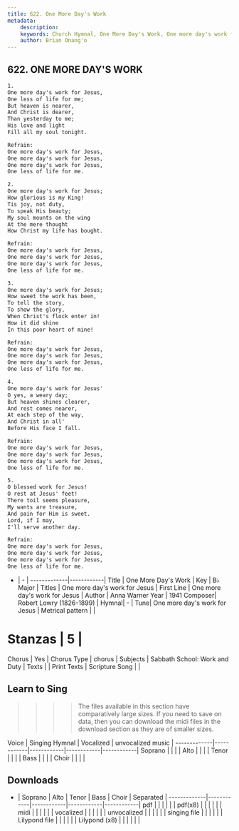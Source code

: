 ```yaml
---
title: 622. One More Day's Work
metadata:
    description: 
    keywords: Church Hymnal, One More Day's Work, One more day's work for Jesus, One more day's work for Jesus
    author: Brian Onang'o
---
```



## 622. ONE MORE DAY'S WORK

```txt
1.
One more day's work for Jesus, 
One less of life for me; 
But heaven is nearer, 
And Christ is dearer, 
Than yesterday to me; 
His love and light 
Fill all my soul tonight. 

Refrain:
One more day's work for Jesus, 
One more day's work for Jesus, 
One more day's work for Jesus, 
One less of life for me. 

2.
One more day's work for Jesus; 
How glorious is my King! 
Tis joy, not duty, 
To speak His beauty; 
My soul mounts on the wing 
At the mere thought 
How Christ my life has bought. 

Refrain:
One more day's work for Jesus, 
One more day's work for Jesus, 
One more day's work for Jesus, 
One less of life for me. 

3.
One more day's work for Jesus; 
How sweet the work has been, 
To tell the story, 
To show the glory, 
When Christ's flock enter in! 
How it did shine 
In this poor heart of mine! 

Refrain:
One more day's work for Jesus, 
One more day's work for Jesus, 
One more day's work for Jesus, 
One less of life for me. 

4.
One more day's work for Jesus' 
O yes, a weary day; 
But heaven shines clearer, 
And rest comes nearer, 
At each step of the way, 
And Christ in all' 
Before His face I fall. 

Refrain:
One more day's work for Jesus, 
One more day's work for Jesus, 
One more day's work for Jesus, 
One less of life for me. 

5.
O blessed work for Jesus! 
O rest at Jesus' feet! 
There toil seems pleasure, 
My wants are treasure, 
And pain for Him is sweet. 
Lord, if I may, 
I'll serve another day.

Refrain:
One more day's work for Jesus, 
One more day's work for Jesus, 
One more day's work for Jesus, 
One less of life for me. 

```

- |   -  |
-------------|------------|
Title | One More Day's Work |
Key | B♭ Major |
Titles | One more day's work for Jesus |
First Line | One more day's work for Jesus |
Author | Anna Warner
Year | 1941
Composer| Robert Lowry (1826-1899) |
Hymnal|  - |
Tune| One more day's work for Jesus |
Metrical pattern | |
# Stanzas | 5 |
Chorus | Yes |
Chorus Type | chorus |
Subjects | Sabbath School: Work and Duty |
Texts |  |
Print Texts | 
Scripture Song |  |
  
## Learn to Sing

>>>> The files available in this section have comparatively large sizes. If you need to save on data, then you can download the midi files in the download section as they are of smaller sizes.

Voice |  Singing Hymnal | Vocalized | unvocalized music |
-------------|------------|------------|------------|------------|
Soprano | | | |
Alto | | | |
Tenor | | | |
Bass | | | |
Choir | | | |

## Downloads

- |  Soprano | Alto | Tenor | Bass | Choir | Separated |
-------------|------------|------------|------------|------------|
pdf | | | | | |
pdf(x8) | | | | | |
midi | | | | | |
vocalized | | | | | |
unvocalized | | | | | |
singing file | | | | | |
Lilypond file | | | | | |
Lilypond (x8) | | | | | |
  